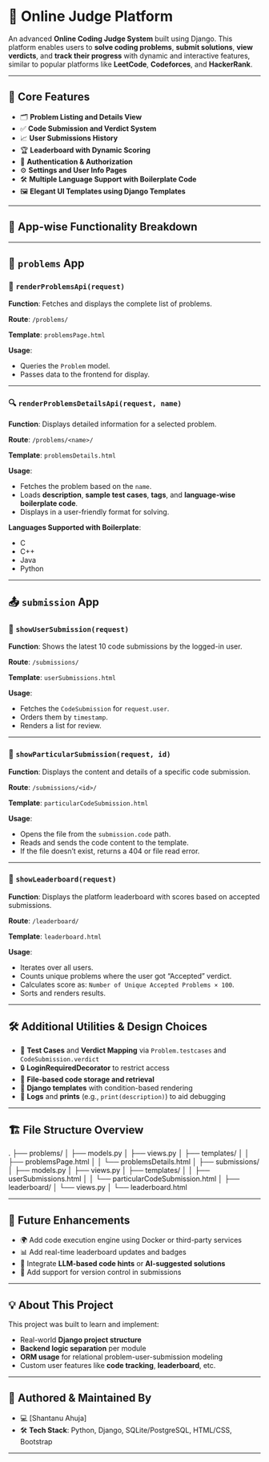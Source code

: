 # 🧠 **Online Judge Platform**

An advanced **Online Coding Judge System** built using Django. This platform enables users to **solve coding problems**, **submit solutions**, **view verdicts**, and **track their progress** with dynamic and interactive features, similar to popular platforms like **LeetCode**, **Codeforces**, and **HackerRank**.

---

## 🔧 **Core Features**

- 🗂 **Problem Listing and Details View**
- ✅ **Code Submission and Verdict System**
- 📈 **User Submissions History**
- 🏆 **Leaderboard with Dynamic Scoring**
- 🔐 **Authentication & Authorization**
- ⚙️ **Settings and User Info Pages**
- 🛠 **Multiple Language Support with Boilerplate Code**
- 🖼 **Elegant UI Templates using Django Templates**

---

## 🧩 **App-wise Functionality Breakdown**

---

## 📝 **`problems` App**

### 📄 **`renderProblemsApi(request)`**

**Function**: Fetches and displays the complete list of problems.

**Route**: `/problems/`

**Template**: `problemsPage.html`

**Usage**:
- Queries the `Problem` model.
- Passes data to the frontend for display.

---

### 🔍 **`renderProblemsDetailsApi(request, name)`**

**Function**: Displays detailed information for a selected problem.

**Route**: `/problems/<name>/`

**Template**: `problemsDetails.html`

**Usage**:
- Fetches the problem based on the `name`.
- Loads **description**, **sample test cases**, **tags**, and **language-wise boilerplate code**.
- Displays in a user-friendly format for solving.

**Languages Supported with Boilerplate**:
- C
- C++
- Java
- Python

---

## 📤 **`submission` App**

### 📂 **`showUserSubmission(request)`**

**Function**: Shows the latest 10 code submissions by the logged-in user.

**Route**: `/submissions/`

**Template**: `userSubmissions.html`

**Usage**:
- Fetches the `CodeSubmission` for `request.user`.
- Orders them by `timestamp`.
- Renders a list for review.

---

### 📘 **`showParticularSubmission(request, id)`**

**Function**: Displays the content and details of a specific code submission.

**Route**: `/submissions/<id>/`

**Template**: `particularCodeSubmission.html`

**Usage**:
- Opens the file from the `submission.code` path.
- Reads and sends the code content to the template.
- If the file doesn’t exist, returns a 404 or file read error.

---

### 🏅 **`showLeaderboard(request)`**

**Function**: Displays the platform leaderboard with scores based on accepted submissions.

**Route**: `/leaderboard/`

**Template**: `leaderboard.html`

**Usage**:
- Iterates over all users.
- Counts unique problems where the user got “Accepted” verdict.
- Calculates score as: `Number of Unique Accepted Problems × 100`.
- Sorts and renders results.

---

## 🛠 **Additional Utilities & Design Choices**

- 🧪 **Test Cases** and **Verdict Mapping** via `Problem.testcases` and `CodeSubmission.verdict`
- 🔒 **LoginRequiredDecorator** to restrict access
- 📁 **File-based code storage and retrieval**
- 🎨 **Django templates** with condition-based rendering
- 🧾 **Logs** and **prints** (e.g., `print(description)`) to aid debugging

---

## 🏗 **File Structure Overview**

. ├── problems/ │ ├── models.py │ ├── views.py │ ├── templates/ │ │ ├── problemsPage.html │ │ └── problemsDetails.html │ ├── submissions/ │ ├── models.py │ ├── views.py │ ├── templates/ │ │ ├── userSubmissions.html │ │ └── particularCodeSubmission.html │ ├── leaderboard/ │ └── views.py │ └── leaderboard.html


---

## 🚀 **Future Enhancements**

- 🌍 Add code execution engine using Docker or third-party services
- 📊 Add real-time leaderboard updates and badges
- 🧠 Integrate **LLM-based code hints** or **AI-suggested solutions**
- 🔄 Add support for version control in submissions

---

## 💡 **About This Project**

This project was built to learn and implement:
- Real-world **Django project structure**
- **Backend logic separation** per module
- **ORM usage** for relational problem-user-submission modeling
- Custom user features like **code tracking**, **leaderboard**, etc.

---

## 👤 **Authored & Maintained By**

- 💻 [Shantanu Ahuja]
- 🛠 **Tech Stack**: Python, Django, SQLite/PostgreSQL, HTML/CSS, Bootstrap

---



